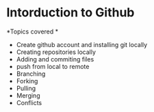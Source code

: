 # Intorduction to Github

*Topics covered *

- Create github account and installing git locally
- Creating repositories locally
- Adding and commiting files
- push from local to remote
- Branching
- Forking
- Pulling
- Merging
- Conflicts